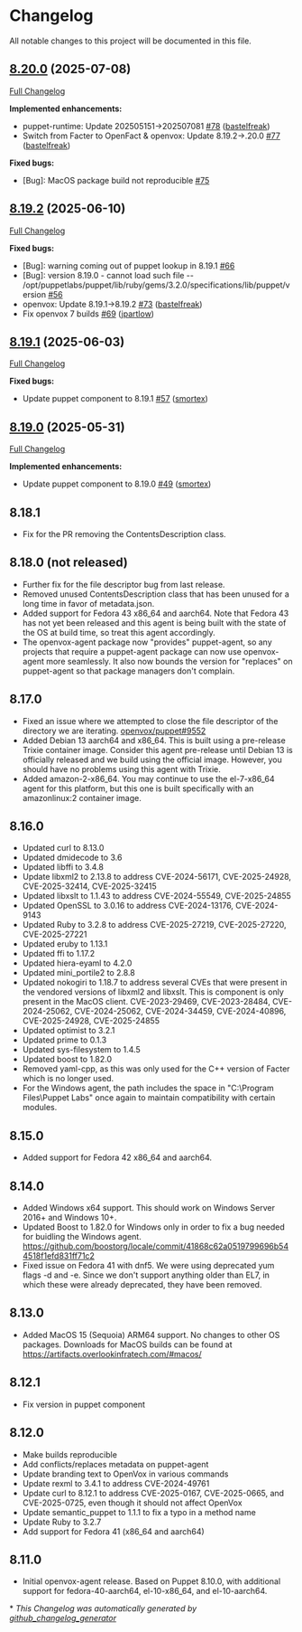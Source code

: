 # Changelog

All notable changes to this project will be documented in this file.

## [8.20.0](https://github.com/openvoxproject/openvox-agent/tree/8.20.0) (2025-07-08)

[Full Changelog](https://github.com/openvoxproject/openvox-agent/compare/8.19.2...8.20.0)

**Implemented enhancements:**

- puppet-runtime: Update 202505151-\>202507081 [\#78](https://github.com/OpenVoxProject/openvox-agent/pull/78) ([bastelfreak](https://github.com/bastelfreak))
- Switch from Facter to OpenFact & openvox: Update 8.19.2-\>.20.0 [\#77](https://github.com/OpenVoxProject/openvox-agent/pull/77) ([bastelfreak](https://github.com/bastelfreak))

**Fixed bugs:**

- \[Bug\]: MacOS package build not reproducible [\#75](https://github.com/OpenVoxProject/openvox-agent/issues/75)

## [8.19.2](https://github.com/openvoxproject/openvox-agent/tree/8.19.2) (2025-06-10)

[Full Changelog](https://github.com/openvoxproject/openvox-agent/compare/8.19.1...8.19.2)

**Fixed bugs:**

- \[Bug\]: warning coming out of puppet lookup in 8.19.1 [\#66](https://github.com/OpenVoxProject/openvox-agent/issues/66)
- \[Bug\]: version 8.19.0 - cannot load such file -- /opt/puppetlabs/puppet/lib/ruby/gems/3.2.0/specifications/lib/puppet/version [\#56](https://github.com/OpenVoxProject/openvox-agent/issues/56)
- openvox: Update 8.19.1-\>8.19.2 [\#73](https://github.com/OpenVoxProject/openvox-agent/pull/73) ([bastelfreak](https://github.com/bastelfreak))
- Fix openvox 7 builds [\#69](https://github.com/OpenVoxProject/openvox-agent/pull/69) ([jpartlow](https://github.com/jpartlow))

## [8.19.1](https://github.com/openvoxproject/openvox-agent/tree/8.19.1) (2025-06-03)

[Full Changelog](https://github.com/openvoxproject/openvox-agent/compare/8.19.0...8.19.1)

**Fixed bugs:**

- Update puppet component to 8.19.1 [\#57](https://github.com/OpenVoxProject/openvox-agent/pull/57) ([smortex](https://github.com/smortex))

## [8.19.0](https://github.com/openvoxproject/openvox-agent/tree/8.19.0) (2025-05-31)

[Full Changelog](https://github.com/openvoxproject/openvox-agent/compare/8.18.1...8.19.0)

**Implemented enhancements:**

- Update puppet component to 8.19.0 [\#49](https://github.com/OpenVoxProject/openvox-agent/pull/49) ([smortex](https://github.com/smortex))

## 8.18.1

* Fix for the PR removing the ContentsDescription class.

## 8.18.0 (not released)

* Further fix for the file descriptor bug from last release.
* Removed unused ContentsDescription class that has been unused for a long time in favor of metadata.json.
* Added support for Fedora 43 x86_64 and aarch64. Note that Fedora 43 has not yet been released and this agent is being built with the state of the OS at build time, so treat this agent accordingly.
* The openvox-agent package now "provides" puppet-agent, so any projects that require a puppet-agent package can now use openvox-agent more seamlessly. It also now bounds the version for "replaces" on puppet-agent so that package managers don't complain.

## 8.17.0

* Fixed an issue where we attempted to close the file descriptor of the directory we are iterating. [openvox/puppet#9552](https://github.com/puppetlabs/puppet/pull/9552)
* Added Debian 13 aarch64 and x86_64. This is built using a pre-release Trixie container image. Consider this agent pre-release until Debian 13 is officially released and we build using the official image. However, you should have no problems using this agent with Trixie.
* Added amazon-2-x86_64. You may continue to use the el-7-x86_64 agent for this platform, but this one is built specifically with an amazonlinux:2 container image.

## 8.16.0

* Updated curl to 8.13.0
* Updated dmidecode to 3.6
* Updated libffi to 3.4.8
* Update libxml2 to 2.13.8 to address CVE-2024-56171, CVE-2025-24928, CVE-2025-32414, CVE-2025-32415
* Updated libxslt to 1.1.43 to address CVE-2024-55549, CVE-2025-24855
* Updated OpenSSL to 3.0.16 to address CVE-2024-13176, CVE-2024-9143
* Updated Ruby to 3.2.8 to address CVE-2025-27219, CVE-2025-27220, CVE-2025-27221
* Updated eruby to 1.13.1
* Updated ffi to 1.17.2
* Updated hiera-eyaml to 4.2.0
* Updated mini_portile2 to 2.8.8
* Updated nokogiri to 1.18.7 to address several CVEs that were present in the vendored versions of libxml2 and libxslt. This is component is only present in the MacOS client. CVE-2023-29469, CVE-2023-28484, CVE-2024-25062, CVE-2024-25062, CVE-2024-34459, CVE-2024-40896, CVE-2025-24928, CVE-2025-24855
* Updated optimist to 3.2.1
* Updated prime to 0.1.3
* Updated sys-filesystem to 1.4.5
* Updated boost to 1.82.0
* Removed yaml-cpp, as this was only used for the C++ version of Facter which is no longer used.
* For the Windows agent, the path includes the space in "C:\Program Files\Puppet Labs" once again to maintain compatibility with certain modules.

## 8.15.0

* Added support for Fedora 42 x86_64 and aarch64.

## 8.14.0

* Added Windows x64 support. This should work on Windows Server 2016+ and Windows 10+.
* Updated Boost to 1.82.0 for Windows only in order to fix a bug needed for buidling the Windows agent. https://github.com/boostorg/locale/commit/41868c62a0519799696b544518f1efd831ff71c2
* Fixed issue on Fedora 41 with dnf5. We were using deprecated yum flags -d and -e. Since we don't support anything older than EL7, in which these were already deprecated, they have been removed.

## 8.13.0

* Added MacOS 15 (Sequoia) ARM64 support. No changes to other OS packages. Downloads for MacOS builds can be found at https://artifacts.overlookinfratech.com/#macos/

## 8.12.1

* Fix version in puppet component

## 8.12.0

* Make builds reproducible
* Add conflicts/replaces metadata on puppet-agent
* Update branding text to OpenVox in various commands
* Update rexml to 3.4.1 to address CVE-2024-49761
* Update curl to 8.12.1 to address CVE-2025-0167, CVE-2025-0665, and CVE-2025-0725, even though it should not affect OpenVox
* Update semantic_puppet to 1.1.1 to fix a typo in a method name
* Update Ruby to 3.2.7
* Add support for Fedora 41 (x86_64 and aarch64)

## 8.11.0

* Initial openvox-agent release. Based on Puppet 8.10.0, with additional support for fedora-40-aarch64, el-10-x86_64, and el-10-aarch64.


\* *This Changelog was automatically generated by [github_changelog_generator](https://github.com/github-changelog-generator/github-changelog-generator)*
